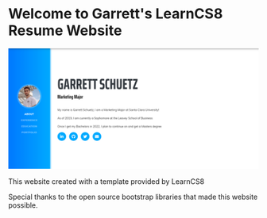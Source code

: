 
# Welcome to Garrett's LearnCS8 Resume Website

![Screenshot](img/screenshot.PNG)

This website created with a template provided by LearnCS8

Special thanks to the open source bootstrap libraries that made this website possible. 
